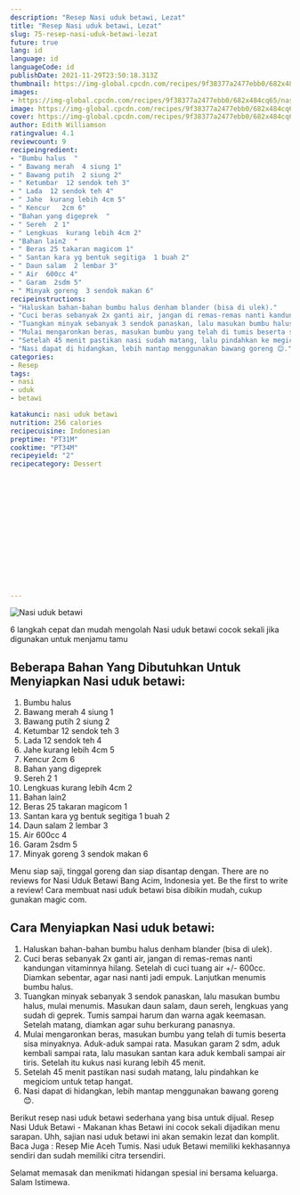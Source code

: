 ```yaml
---
description: "Resep Nasi uduk betawi, Lezat"
title: "Resep Nasi uduk betawi, Lezat"
slug: 75-resep-nasi-uduk-betawi-lezat
future: true
lang: id
language: id
languageCode: id
publishDate: 2021-11-29T23:50:18.313Z 
thumbnail: https://img-global.cpcdn.com/recipes/9f38377a2477ebb0/682x484cq65/nasi-uduk-betawi-foto-resep-utama.webp
images:
- https://img-global.cpcdn.com/recipes/9f38377a2477ebb0/682x484cq65/nasi-uduk-betawi-foto-resep-utama.webp
image: https://img-global.cpcdn.com/recipes/9f38377a2477ebb0/682x484cq65/nasi-uduk-betawi-foto-resep-utama.webp
cover: https://img-global.cpcdn.com/recipes/9f38377a2477ebb0/682x484cq65/nasi-uduk-betawi-foto-resep-utama.webp
author: Edith Williamson
ratingvalue: 4.1
reviewcount: 9
recipeingredient:
- "Bumbu halus  "
- " Bawang merah  4 siung 1"
- " Bawang putih  2 siung 2"
- " Ketumbar  12 sendok teh 3"
- " Lada  12 sendok teh 4"
- " Jahe  kurang lebih 4cm 5"
- " Kencur   2cm 6"
- "Bahan yang digeprek  "
- " Sereh  2 1"
- " Lengkuas  kurang lebih 4cm 2"
- "Bahan lain2  "
- " Beras 25 takaran magicom 1"
- " Santan kara yg bentuk segitiga  1 buah 2"
- " Daun salam  2 lembar 3"
- " Air  600cc 4"
- " Garam  2sdm 5"
- " Minyak goreng  3 sendok makan 6"
recipeinstructions:
- "Haluskan bahan-bahan bumbu halus denham blander (bisa di ulek)."
- "Cuci beras sebanyak 2x ganti air, jangan di remas-remas nanti kandungan vitaminnya hilang. Setelah di cuci tuang air +/- 600cc. Diamkan sebentar, agar nasi nanti jadi empuk. Lanjutkan menumis bumbu halus."
- "Tuangkan minyak sebanyak 3 sendok panaskan, lalu masukan bumbu halus, mulai menumis. Masukan daun salam, daun sereh, lengkuas yang sudah di geprek. Tumis sampai harum dan warna agak keemasan. Setelah matang, diamkan agar suhu berkurang panasnya."
- "Mulai mengaronkan beras, masukan bumbu yang telah di tumis beserta sisa minyaknya. Aduk-aduk sampai rata. Masukan garam 2 sdm, aduk kembali sampai rata, lalu masukan santan kara aduk kembali sampai air tiris. Setelah itu kukus nasi kurang lebih 45 menit."
- "Setelah 45 menit pastikan nasi sudah matang, lalu pindahkan ke megiciom untuk tetap hangat."
- "Nasi dapat di hidangkan, lebih mantap menggunakan bawang goreng 😊."
categories:
- Resep
tags:
- nasi
- uduk
- betawi

katakunci: nasi uduk betawi 
nutrition: 256 calories
recipecuisine: Indonesian
preptime: "PT31M"
cooktime: "PT34M"
recipeyield: "2"
recipecategory: Dessert


     
    
    
    
    
    
    
    
    
    
    
      
    
---
```



![Nasi uduk betawi](https://img-global.cpcdn.com/recipes/9f38377a2477ebb0/682x484cq65/nasi-uduk-betawi-foto-resep-utama.webp)

6 langkah cepat dan mudah mengolah  Nasi uduk betawi cocok sekali jika digunakan untuk menjamu tamu

<!--inarticleads1-->

## Beberapa Bahan Yang Dibutuhkan Untuk Menyiapkan Nasi uduk betawi:

1. Bumbu halus  
1.  Bawang merah  4 siung 1
1.  Bawang putih  2 siung 2
1.  Ketumbar  12 sendok teh 3
1.  Lada  12 sendok teh 4
1.  Jahe  kurang lebih 4cm 5
1.  Kencur   2cm 6
1. Bahan yang digeprek  
1.  Sereh  2 1
1.  Lengkuas  kurang lebih 4cm 2
1. Bahan lain2  
1.  Beras 25 takaran magicom 1
1.  Santan kara yg bentuk segitiga  1 buah 2
1.  Daun salam  2 lembar 3
1.  Air  600cc 4
1.  Garam  2sdm 5
1.  Minyak goreng  3 sendok makan 6

Menu siap saji, tinggal goreng dan siap disantap dengan. There are no reviews for Nasi Uduk Betawi Bang Acim, Indonesia yet. Be the first to write a review! Cara membuat nasi uduk betawi bisa dibikin mudah, cukup gunakan magic com. 

<!--inarticleads2-->

## Cara Menyiapkan Nasi uduk betawi:

1. Haluskan bahan-bahan bumbu halus denham blander (bisa di ulek).
1. Cuci beras sebanyak 2x ganti air, jangan di remas-remas nanti kandungan vitaminnya hilang. Setelah di cuci tuang air +/- 600cc. Diamkan sebentar, agar nasi nanti jadi empuk. Lanjutkan menumis bumbu halus.
1. Tuangkan minyak sebanyak 3 sendok panaskan, lalu masukan bumbu halus, mulai menumis. Masukan daun salam, daun sereh, lengkuas yang sudah di geprek. Tumis sampai harum dan warna agak keemasan. Setelah matang, diamkan agar suhu berkurang panasnya.
1. Mulai mengaronkan beras, masukan bumbu yang telah di tumis beserta sisa minyaknya. Aduk-aduk sampai rata. Masukan garam 2 sdm, aduk kembali sampai rata, lalu masukan santan kara aduk kembali sampai air tiris. Setelah itu kukus nasi kurang lebih 45 menit.
1. Setelah 45 menit pastikan nasi sudah matang, lalu pindahkan ke megiciom untuk tetap hangat.
1. Nasi dapat di hidangkan, lebih mantap menggunakan bawang goreng 😊.


Berikut resep nasi uduk betawi sederhana yang bisa untuk dijual. Resep Nasi Uduk Betawi - Makanan khas Betawi ini cocok sekali dijadikan menu sarapan. Uhh, sajian nasi uduk betawi ini akan semakin lezat dan komplit. Baca Juga : Resep Mie Aceh Tumis. Nasi uduk Betawi memiliki kekhasannya sendiri dan sudah memiliki citra tersendiri. 

Selamat memasak dan menikmati hidangan spesial ini bersama keluarga. Salam Istimewa.

